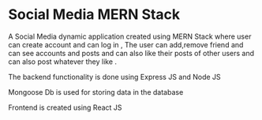 # Social Media MERN Stack
A Social Media dynamic application created using MERN Stack where user can create account and can log in , The user can add,remove friend and can see accounts and posts and can also like their posts of other users and can also post whatever they like .

The backend functionality is done using Express JS and Node JS

Mongoose Db is used for storing data in the database

Frontend is created using React JS
